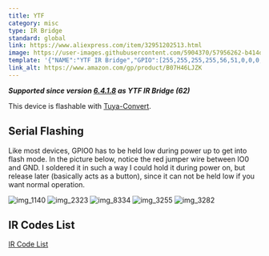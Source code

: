 ```yaml
---
title: YTF
category: misc
type: IR Bridge
standard: global
link: https://www.aliexpress.com/item/32951202513.html
image: https://user-images.githubusercontent.com/5904370/57956262-b414df00-78f8-11e9-93d8-709995e2c8df.png
template: '{"NAME":"YTF IR Bridge","GPIO":[255,255,255,255,56,51,0,0,0,17,8,0,0],"FLAG":0,"BASE":62}' 
link_alt: https://www.amazon.com/gp/product/B07H46LJZK
---
```


***Supported since version [6.4.1.8](https://github.com/arendst/Tasmota/commit/c5f68235700b4447198a9508b709c3e254676114#diff-ddfd77b547e11c4b59fa0d20fddd7f94R1679) as YTF IR Bridge (62)***

This device is flashable with [Tuya-Convert](https://github.com/ct-Open-Source/tuya-convert).
## Serial Flashing
Like most devices, GPIO0 has to be held low during power up to get into flash mode. In the picture below, notice the red jumper wire between IO0 and GND. I soldered it in such a way I could hold it during power on, but release later (basically acts as a button), since it can not be held low if you want normal operation.

![img_1140](https://user-images.githubusercontent.com/1296162/50830738-8b069100-12fd-11e9-968a-ed93e396c614.JPG)
![img_2323](https://user-images.githubusercontent.com/1296162/50830734-8b069100-12fd-11e9-9c4d-130d17056257.JPG)
![img_8334](https://user-images.githubusercontent.com/1296162/50830737-8b069100-12fd-11e9-83b0-1d9b1ee42fb9.JPG)
![img_3255](https://user-images.githubusercontent.com/1296162/50830739-8b9f2780-12fd-11e9-83b3-bdaea3f50bb2.JPG)
![img_3282](https://user-images.githubusercontent.com/1296162/50830740-8b9f2780-12fd-11e9-9a11-9572d9990e44.JPG)

## IR Codes List
[IR Code List](https://github.com/arendst/Tasmota/wiki/Codes-for-IR-Remotes-(for-YTF-IR-Bridge))

